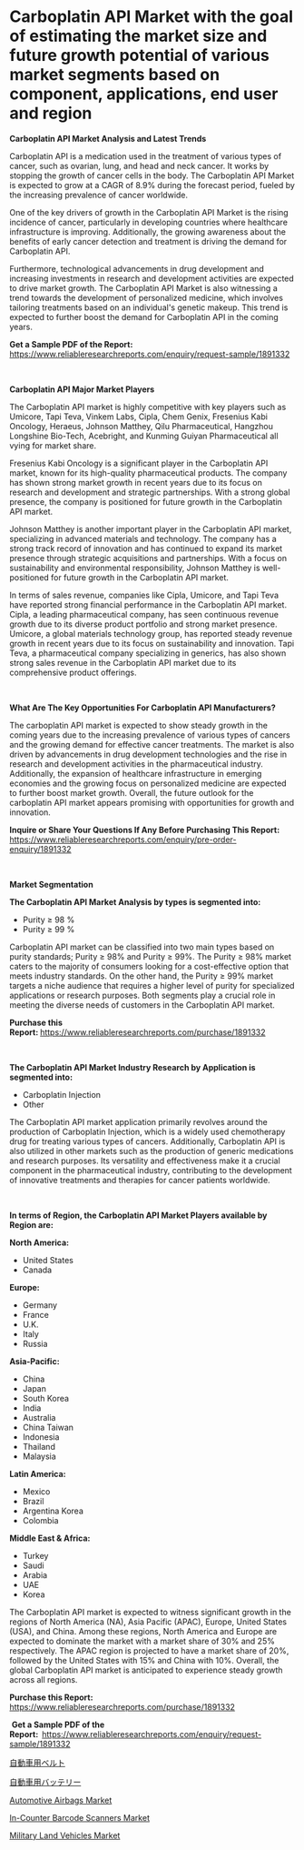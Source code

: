 <p><h1>Carboplatin API Market with the goal of estimating the market size and future growth potential of various market segments based on component, applications, end user and region</h1></p><p><strong>Carboplatin API Market Analysis and Latest Trends</strong></p>
<p><p>Carboplatin API is a medication used in the treatment of various types of cancer, such as ovarian, lung, and head and neck cancer. It works by stopping the growth of cancer cells in the body. The Carboplatin API Market is expected to grow at a CAGR of 8.9% during the forecast period, fueled by the increasing prevalence of cancer worldwide. </p><p>One of the key drivers of growth in the Carboplatin API Market is the rising incidence of cancer, particularly in developing countries where healthcare infrastructure is improving. Additionally, the growing awareness about the benefits of early cancer detection and treatment is driving the demand for Carboplatin API. </p><p>Furthermore, technological advancements in drug development and increasing investments in research and development activities are expected to drive market growth. The Carboplatin API Market is also witnessing a trend towards the development of personalized medicine, which involves tailoring treatments based on an individual's genetic makeup. This trend is expected to further boost the demand for Carboplatin API in the coming years.</p></p>
<p><strong>Get a Sample PDF of the Report:&nbsp;</strong> <a href="https://www.reliableresearchreports.com/enquiry/request-sample/1891332">https://www.reliableresearchreports.com/enquiry/request-sample/1891332</a></p>
<p>&nbsp;</p>
<p><strong>Carboplatin API Major Market Players</strong></p>
<p><p>The Carboplatin API market is highly competitive with key players such as Umicore, Tapi Teva, Vinkem Labs, Cipla, Chem Genix, Fresenius Kabi Oncology, Heraeus, Johnson Matthey, Qilu Pharmaceutical, Hangzhou Longshine Bio-Tech, Acebright, and Kunming Guiyan Pharmaceutical all vying for market share.</p><p>Fresenius Kabi Oncology is a significant player in the Carboplatin API market, known for its high-quality pharmaceutical products. The company has shown strong market growth in recent years due to its focus on research and development and strategic partnerships. With a strong global presence, the company is positioned for future growth in the Carboplatin API market.</p><p>Johnson Matthey is another important player in the Carboplatin API market, specializing in advanced materials and technology. The company has a strong track record of innovation and has continued to expand its market presence through strategic acquisitions and partnerships. With a focus on sustainability and environmental responsibility, Johnson Matthey is well-positioned for future growth in the Carboplatin API market.</p><p>In terms of sales revenue, companies like Cipla, Umicore, and Tapi Teva have reported strong financial performance in the Carboplatin API market. Cipla, a leading pharmaceutical company, has seen continuous revenue growth due to its diverse product portfolio and strong market presence. Umicore, a global materials technology group, has reported steady revenue growth in recent years due to its focus on sustainability and innovation. Tapi Teva, a pharmaceutical company specializing in generics, has also shown strong sales revenue in the Carboplatin API market due to its comprehensive product offerings.</p></p>
<p>&nbsp;</p>
<p><strong>What Are The Key Opportunities For Carboplatin API Manufacturers?</strong></p>
<p><p>The carboplatin API market is expected to show steady growth in the coming years due to the increasing prevalence of various types of cancers and the growing demand for effective cancer treatments. The market is also driven by advancements in drug development technologies and the rise in research and development activities in the pharmaceutical industry. Additionally, the expansion of healthcare infrastructure in emerging economies and the growing focus on personalized medicine are expected to further boost market growth. Overall, the future outlook for the carboplatin API market appears promising with opportunities for growth and innovation.</p></p>
<p><strong>Inquire or Share Your Questions If Any Before Purchasing This Report:</strong> <a href="https://www.reliableresearchreports.com/enquiry/pre-order-enquiry/1891332">https://www.reliableresearchreports.com/enquiry/pre-order-enquiry/1891332</a></p>
<p>&nbsp;</p>
<p><strong>Market Segmentation</strong></p>
<p><strong>The Carboplatin API Market Analysis by types is segmented into:</strong></p>
<p><ul><li>Purity ≥ 98 %</li><li>Purity ≥ 99 %</li></ul></p>
<p><p>Carboplatin API market can be classified into two main types based on purity standards; Purity ≥ 98% and Purity ≥ 99%. The Purity ≥ 98% market caters to the majority of consumers looking for a cost-effective option that meets industry standards. On the other hand, the Purity ≥ 99% market targets a niche audience that requires a higher level of purity for specialized applications or research purposes. Both segments play a crucial role in meeting the diverse needs of customers in the Carboplatin API market.</p></p>
<p><strong>Purchase this Report:&nbsp;</strong><a href="https://www.reliableresearchreports.com/purchase/1891332">https://www.reliableresearchreports.com/purchase/1891332</a></p>
<p>&nbsp;</p>
<p><strong>The Carboplatin API Market Industry Research by Application is segmented into:</strong></p>
<p><ul><li>Carboplatin Injection</li><li>Other</li></ul></p>
<p><p>The Carboplatin API market application primarily revolves around the production of Carboplatin Injection, which is a widely used chemotherapy drug for treating various types of cancers. Additionally, Carboplatin API is also utilized in other markets such as the production of generic medications and research purposes. Its versatility and effectiveness make it a crucial component in the pharmaceutical industry, contributing to the development of innovative treatments and therapies for cancer patients worldwide.</p></p>
<p>&nbsp;</p>
<p><strong>In terms of Region, the Carboplatin API Market Players available by Region are:</strong></p>
<p>
    <p> <strong> North America: </strong>
        <ul>
            <li>United States</li>
            <li>Canada</li>
        </ul>
        </p> 
    <p> <strong> Europe: </strong>
        <ul>
            <li>Germany</li>
            <li>France</li>
            <li>U.K.</li>
            <li>Italy</li>
            <li>Russia</li>
        </ul>
        </p> 
    <p> <strong> Asia-Pacific: </strong>
        <ul>
            <li>China</li>
            <li>Japan</li>
            <li>South Korea</li>
            <li>India</li>
            <li>Australia</li>
            <li>China Taiwan</li>
            <li>Indonesia</li>
            <li>Thailand</li>
            <li>Malaysia</li>
        </ul>
        </p> 
    <p> <strong> Latin America: </strong>
        <ul>
            <li>Mexico</li>
            <li>Brazil</li>
            <li>Argentina Korea</li>
            <li>Colombia</li>
        </ul>
        </p> 
    <p> <strong> Middle East & Africa: </strong>
        <ul>
            <li>Turkey</li>
            <li>Saudi</li>
            <li>Arabia</li>
            <li>UAE</li>
            <li>Korea</li>
        </ul>
    </p>
    </p>
<p><p>The Carboplatin API market is expected to witness significant growth in the regions of North America (NA), Asia Pacific (APAC), Europe, United States (USA), and China. Among these regions, North America and Europe are expected to dominate the market with a market share of 30% and 25% respectively. The APAC region is projected to have a market share of 20%, followed by the United States with 15% and China with 10%. Overall, the global Carboplatin API market is anticipated to experience steady growth across all regions.</p></p>
<p><strong>Purchase this Report: </strong><a href="https://www.reliableresearchreports.com/purchase/1891332">https://www.reliableresearchreports.com/purchase/1891332</a></p>
<p>&nbsp;<strong>Get a Sample PDF of the Report:&nbsp;&nbsp;</strong><a href="https://www.reliableresearchreports.com/enquiry/request-sample/1891332">https://www.reliableresearchreports.com/enquiry/request-sample/1891332</a></p>
<p><strong></strong></p>
<p><p><a href="https://medium.com/@cecuraprangm/%E8%87%AA%E5%8B%95%E8%BB%8A%E3%83%99%E3%83%AB%E3%83%88%E5%B8%82%E5%A0%B4%E3%81%AE%E3%83%88%E3%83%AC%E3%83%B3%E3%83%89%E3%81%A8%E5%B8%82%E5%A0%B4%E5%88%86%E6%9E%90%E3%81%AF-2024%E5%B9%B4%E3%81%8B%E3%82%892031%E5%B9%B4%E3%81%BE%E3%81%A7%E3%81%AE%E6%9C%9F%E9%96%93%E3%81%AB%E3%81%A4%E3%81%84%E3%81%A6%E4%BA%88%E6%B8%AC%E3%81%95%E3%82%8C%E3%81%A6%E3%81%84%E3%81%BE%E3%81%99-72d5fd454d81">自動車用ベルト</a></p><p><a href="https://medium.com/@cecuraprangm/%E8%87%AA%E5%8B%95%E8%BB%8A%E3%83%90%E3%83%83%E3%83%86%E3%83%AA%E3%83%BC%E5%B8%82%E5%A0%B4%E3%81%AE%E8%A6%8F%E6%A8%A1-cagr-%E3%83%88%E3%83%AC%E3%83%B3%E3%83%89-2024-2030-6f60cf69477b">自動車用バッテリー</a></p><p><a href="https://view.publitas.com/reportprime-1/automotive-airbags-market-insights-market-players-and-forecast-till-2031/">Automotive Airbags Market</a></p><p><a href="https://cute-banjo-8ca.notion.site/In-Counter-Barcode-Scanners-Market-Size-Global-Industry-Overview-Market-Segmentation-and-Forecast--781753c70f2d4cab8972adbc0432f8db">In-Counter Barcode Scanners Market</a></p><p><a href="https://view.publitas.com/reportprime-1/military-land-vehicles-market-size-global-industry-overview-market-segmentation-and-forecast-2024-to-2031/">Military Land Vehicles Market</a></p></p>